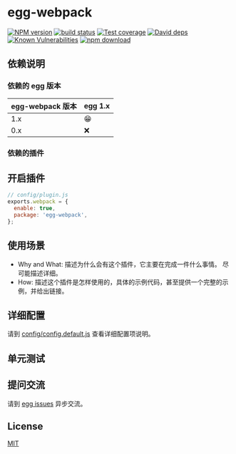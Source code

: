 # egg-webpack

[![NPM version][npm-image]][npm-url]
[![build status][travis-image]][travis-url]
[![Test coverage][codecov-image]][codecov-url]
[![David deps][david-image]][david-url]
[![Known Vulnerabilities][snyk-image]][snyk-url]
[![npm download][download-image]][download-url]

[npm-image]: https://img.shields.io/npm/v/egg-webpack.svg?style=flat-square
[npm-url]: https://npmjs.org/package/egg-webpack
[travis-image]: https://img.shields.io/travis/eggjs/egg-webpack.svg?style=flat-square
[travis-url]: https://travis-ci.org/eggjs/egg-webpack
[codecov-image]: https://img.shields.io/codecov/c/github/eggjs/egg-webpack.svg?style=flat-square
[codecov-url]: https://codecov.io/github/eggjs/egg-webpack?branch=master
[david-image]: https://img.shields.io/david/eggjs/egg-webpack.svg?style=flat-square
[david-url]: https://david-dm.org/eggjs/egg-webpack
[snyk-image]: https://snyk.io/test/npm/egg-webpack/badge.svg?style=flat-square
[snyk-url]: https://snyk.io/test/npm/egg-webpack
[download-image]: https://img.shields.io/npm/dm/egg-webpack.svg?style=flat-square
[download-url]: https://npmjs.org/package/egg-webpack

<!--
Description here.
-->

## 依赖说明

### 依赖的 egg 版本

egg-webpack 版本 | egg 1.x
--- | ---
1.x | 😁
0.x | ❌

### 依赖的插件
<!--

如果有依赖其它插件，请在这里特别说明。如

- security
- multipart

-->

## 开启插件

```js
// config/plugin.js
exports.webpack = {
  enable: true,
  package: 'egg-webpack',
};
```

## 使用场景

- Why and What: 描述为什么会有这个插件，它主要在完成一件什么事情。
尽可能描述详细。
- How: 描述这个插件是怎样使用的，具体的示例代码，甚至提供一个完整的示例，并给出链接。

## 详细配置

请到 [config/config.default.js](config/config.default.js) 查看详细配置项说明。

## 单元测试

<!-- 描述如何在单元测试中使用此插件，例如 schedule 如何触发。无则省略。-->

## 提问交流

请到 [egg issues](https://github.com/eggjs/egg/issues) 异步交流。

## License

[MIT](LICENSE)
